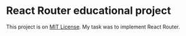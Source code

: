 # React Router educational project

This project is on [MIT License](https://github.com/jradziejewski/adopt-a-pet/blob/master/LICENSE). My task was to implement React Router.
